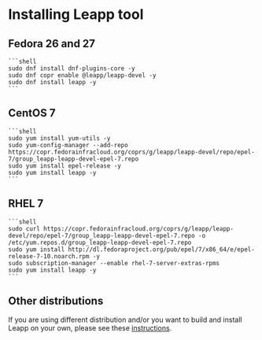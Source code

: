 # Installing Leapp tool

## Fedora 26 and 27

	```shell
	sudo dnf install dnf-plugins-core -y
	sudo dnf copr enable @leapp/leapp-devel -y
	sudo dnf install leapp -y
	```

## CentOS 7

	```shell
	sudo yum install yum-utils -y
	sudo yum-config-manager --add-repo https://copr.fedorainfracloud.org/coprs/g/leapp/leapp-devel/repo/epel-7/group_leapp-leapp-devel-epel-7.repo
	sudo yum install epel-release -y
	sudo yum install leapp -y
	```

## RHEL 7

	```shell
	sudo curl https://copr.fedorainfracloud.org/coprs/g/leapp/leapp-devel/repo/epel-7/group_leapp-leapp-devel-epel-7.repo -o /etc/yum.repos.d/group_leapp-leapp-devel-epel-7.repo
	sudo yum install http://dl.fedoraproject.org/pub/epel/7/x86_64/e/epel-release-7-10.noarch.rpm -y
	sudo subscription-manager --enable rhel-7-server-extras-rpms
	sudo yum install leapp -y
	```

## Other distributions

If you are using different distribution and/or you want to build and install Leapp on your own, please see these [instructions](devenv).
